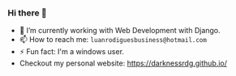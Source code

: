 ### Hi there 👋

- 🔭 I’m currently working with Web Development with Django.
- 📫 How to reach me: `luanrodiguesbusiness@hotmail.com`
- ⚡ Fun fact: I'm a windows user.
- Checkout my personal website: https://darknessrdg.github.io/
